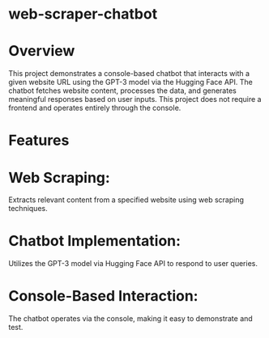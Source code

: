 # web-scraper-chatbot

 # Overview
This project demonstrates a console-based chatbot that interacts with a given website URL using the GPT-3 model via the Hugging Face API. The chatbot fetches website content, processes the data, and generates meaningful responses based on user inputs. This project does not require a frontend and operates entirely through the console.

# Features
# Web Scraping: 
Extracts relevant content from a specified website using web scraping techniques.
# Chatbot Implementation: 
Utilizes the GPT-3 model via Hugging Face API to respond to user queries.
# Console-Based Interaction: 
The chatbot operates via the console, making it easy to demonstrate and test.
